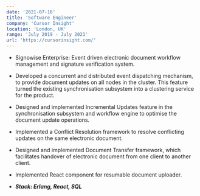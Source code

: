 ```yaml
---
date: '2021-07-16'
title: 'Software Engineer'
company: 'Cursor Insight'
location: 'London, UK'
range: 'July 2019 - July 2021'
url: 'https://cursorinsight.com/'
---
```


- Signowise Enterprise: Event driven electronic document workflow management and
  signature verification system.

- Developed a concurrent and distributed event dispatching mechanism, to provide
  document updates on all nodes in the cluster. This feature turned the existing
  synchronisation subsystem into a clustering service for the product.

- Designed and implemented Incremental Updates feature in the synchronisation
  subsystem and workflow engine to optimise the document update operations.

- Implemented a Conflict Resolution framework to resolve conflicting updates on
  the same electronic document.

- Designed and implemented Document Transfer framework, which facilitates
  handover of electronic document from one client to another client.

- Implemented React component for resumable document uploader.

- **_Stack: Erlang, React, SQL_**
